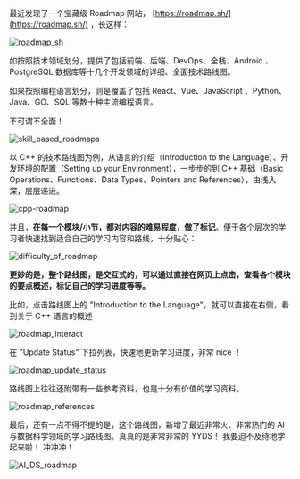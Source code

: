 最近发现了一个宝藏级 Roadmap 网站， [https://roadmap.sh/](https://roadmap.sh/) ，长这样：

![roadmap_sh](http://cdn.talkaboutos.top/roadmap_sh.png)

如按照技术领域划分，提供了包括前端、后端、DevOps、全栈、Android 、PostgreSQL 数据库等十几个开发领域的详细、全面技术路线图。

如果按照编程语言划分，则是覆盖了包括 React、Vue、JavaScript 、Python、Java、GO、SQL 等数十种主流编程语言。

不可谓不全面！

![skill_based_roadmaps](http://cdn.talkaboutos.top/skill_based_roadmaps.png)

以 C++ 的技术路线图为例，从语言的介绍（Introduction to the Language）、开发环境的配置（Setting up your Environment），一步步的到 C++ 基础（Basic Operations、Functions、Data Types、Pointers and References），由浅入深，层层递进。

![cpp-roadmap](http://cdn.talkaboutos.top/cpp-roadmap.jpg)


并且，**在每一个模块/小节，都对内容的难易程度，做了标记**。便于各个层次的学习者快速找到适合自己的学习内容和路线，十分贴心：

![difficulty_of_roadmap](http://cdn.talkaboutos.top/difficulty_of_roadmap.png)


**更妙的是，整个路线图，是交互式的，可以通过直接在网页上点击，查看各个模块的要点概述，标记自己的学习进度等等。**

比如，点击路线图上的 "Introduction to the Language"，就可以直接在右侧，看到关于 C++ 语言的概述

![roadmap_interact](http://cdn.talkaboutos.top/roadmap_interact.png)

在 "Update Status" 下拉列表，快速地更新学习进度，非常 nice ！

![roadmap_update_status](http://cdn.talkaboutos.top/roadmap_update_status.png)

路线图上往往还附带有一些参考资料，也是十分有价值的学习资料。

![roadmap_references](http://cdn.talkaboutos.top/roadmap_references.png)

最后，还有一点不得不提的是，这个路线图，新增了最近非常火、非常热门的 AI 与数据科学领域的学习路线图。真真的是非常非常的 YYDS！
我要迫不及待地学起来啦！
冲冲冲！

![AI_DS_roadmap](http://cdn.talkaboutos.top/AI_DS_roadmap.png)